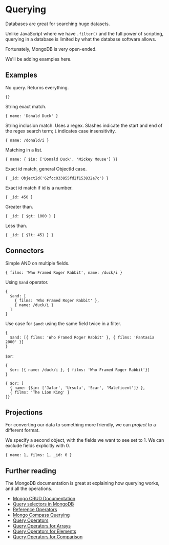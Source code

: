 # Querying

Databases are great for searching huge datasets.

Unlike JavaScript where we have `.filter()` and the full power of scripting,
querying in a database is limited by what the database software allows.

Fortunately, MongoDB is very open-ended.

We'll be adding examples here.

## Examples

No query. Returns everything.

```
{}
```

String exact match.

```
{ name: 'Donald Duck' }
```

String inclusion match. Uses a regex. Slashes indicate the start and end of the regex search term; `i` indicates case insensitivity.

```
{ name: /donald/i }
```

Matching in a list.

```
{ name: { $in: ['Donald Duck', 'Mickey Mouse'] }}
```

Exact id match, general ObjectId case.

```
{ _id: ObjectId('62fcc033855fd2f153832a7c') }
```

Exact id match if id is a number.

```
{ _id: 450 }
```

Greater than.

```
{ _id: { $gt: 1000 } }
```

Less than.

```
{ _id: { $lt: 451 } }
```

## Connectors

Simple AND on multiple fields.

```
{ films: 'Who Framed Roger Rabbit', name: /duck/i }
```

Using `$and` operator.

```
{
  $and: [
    { films: 'Who Framed Roger Rabbit' },
    { name: /duck/i }
  ]
}
```

Use case for `$and`: using the same field twice in a filter.

```
{
  $and: [{ films: 'Who Framed Roger Rabbit' }, { films: 'Fantasia 2000' }]
}
```

`$or`:

```
{
  $or: [{ name: /duck/i }, { films: 'Who Framed Roger Rabbit'}]
}
```

```
{ $or: [
  { name: {$in: ['Jafar', 'Ursula', 'Scar', 'Maleficent']} },
  { films: 'The Lion King' }
]}
```

## Projections

For converting our data to something more friendly,
we can _project_ to a different format.

We specify a second object, with the fields we want to see set to 1.
We can exclude fields explicitly with 0.

```
{ name: 1, films: 1, _id: 0 }
```

## Further reading

The MongoDB documentation is great at explaining how querying works,
and all the operations.

<ul>
<li class="raw"><a href="https://docs.mongodb.com/v3.2/crud/" target="_blank" rel="noopener noreferrer">Mongo CRUD Documentation</a></li>
<li class="raw"><a href="https://docs.mongodb.com/v3.2/reference/operator/query/#query-selectors" target="_blank" rel="noopener noreferrer">Query selectors in MongoDB</a></li>
<li class="raw"><a href="https://docs.mongodb.com/v3.2/reference/" target="_blank" rel="noopener noreferrer">Reference Operators</a></li>
<li class="raw"><a href="https://docs.mongodb.com/compass/master/query-bar/#querying" target="_blank" rel="noopener noreferrer">Mongo Compass Querying</a></li>
<li class="raw"><a href="https://docs.mongodb.com/manual/reference/operator/query/" target="_blank" rel="noopener noreferrer">Query Operators</a></li>
<li class="raw"><a href="https://docs.mongodb.com/manual/reference/operator/query-array/" target="_blank" rel="noopener noreferrer">Query Operators for Arrays</a></li>
<li class="raw"><a href="https://docs.mongodb.com/manual/reference/operator/query-element/" target="_blank" rel="noopener noreferrer">Query Operators for Elements</a></li>
<li class="raw"><a href="https://docs.mongodb.com/manual/reference/operator/query-comparison/" target="_blank" rel="noopener noreferrer">Query Operators for Comparison</a></li>
</ul>
